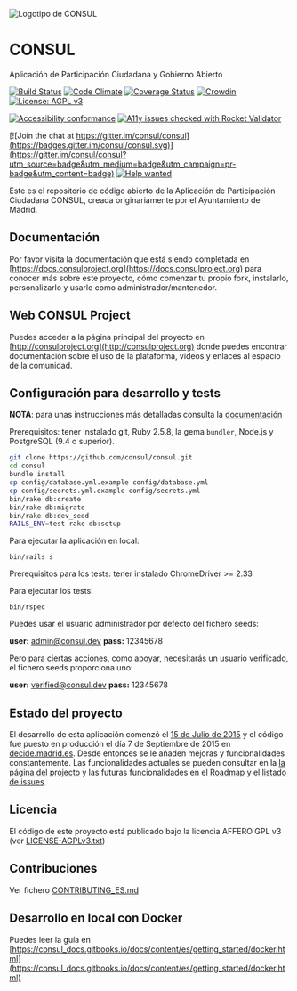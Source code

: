<!--
  Title: CONSUL
  Description: Aplicación de Participación Ciudadana y Gobierno Abierto
  Keywords: democracia, participación ciudadana, participación electrónica, debates, propuestas, votaciones, consultas, legislación colaborativa, presupuestos participativos
-->

![Logotipo de CONSUL](https://raw.githubusercontent.com/consul/consul/master/public/consul_logo.png)

# CONSUL

Aplicación de Participación Ciudadana y Gobierno Abierto

[![Build Status](https://travis-ci.org/consul/consul.svg?branch=master)](https://travis-ci.org/consul/consul)
[![Code Climate](https://codeclimate.com/github/consul/consul/badges/gpa.svg)](https://codeclimate.com/github/consul/consul)
[![Coverage Status](https://coveralls.io/repos/github/consul/consul/badge.svg?branch=master)](https://coveralls.io/github/consul/consul?branch=master)
[![Crowdin](https://d322cqt584bo4o.cloudfront.net/consul/localized.svg)](https://crowdin.com/project/consul)
[![License: AGPL v3](https://img.shields.io/badge/License-AGPL%20v3-blue.svg)](http://www.gnu.org/licenses/agpl-3.0)

[![Accessibility conformance](https://img.shields.io/badge/accessibility-WAI:AA-green.svg)](https://www.w3.org/WAI/eval/Overview)
[![A11y issues checked with Rocket Validator](https://rocketvalidator.com/badges/checked_with_rocket_validator.svg?url=https://rocketvalidator.com)](https://rocketvalidator.com/opensource)

[![Join the chat at https://gitter.im/consul/consul](https://badges.gitter.im/consul/consul.svg)](https://gitter.im/consul/consul?utm_source=badge&utm_medium=badge&utm_campaign=pr-badge&utm_content=badge)
[![Help wanted](https://img.shields.io/badge/help-wanted-brightgreen.svg?style=flat-square)](https://github.com/consul/consul/issues?q=is%3Aissue+is%3Aopen+label%3A"help+wanted")

Este es el repositorio de código abierto de la Aplicación de Participación Ciudadana CONSUL, creada originariamente por el Ayuntamiento de Madrid.

## Documentación

Por favor visita la documentación que está siendo completada en [https://docs.consulproject.org](https://docs.consulproject.org) para conocer más sobre este proyecto, cómo comenzar tu propio fork, instalarlo, personalizarlo y usarlo como administrador/mantenedor.

## Web CONSUL Project

Puedes acceder a la página principal del proyecto en [http://consulproject.org](http://consulproject.org) donde puedes encontrar documentación sobre el uso de la plataforma, videos y enlaces al espacio de la comunidad.

## Configuración para desarrollo y tests

**NOTA**: para unas instrucciones más detalladas consulta la [documentación](https://docs.consulproject.org)

Prerequisitos: tener instalado git, Ruby 2.5.8, la gema `bundler`, Node.js y PostgreSQL (9.4 o superior).

```bash
git clone https://github.com/consul/consul.git
cd consul
bundle install
cp config/database.yml.example config/database.yml
cp config/secrets.yml.example config/secrets.yml
bin/rake db:create
bin/rake db:migrate
bin/rake db:dev_seed
RAILS_ENV=test rake db:setup
```

Para ejecutar la aplicación en local:

```
bin/rails s
```

Prerequisitos para los tests: tener instalado ChromeDriver >= 2.33

Para ejecutar los tests:

```
bin/rspec
```

Puedes usar el usuario administrador por defecto del fichero seeds:

 **user:** admin@consul.dev
 **pass:** 12345678

Pero para ciertas acciones, como apoyar, necesitarás un usuario verificado, el fichero seeds proporciona uno:

 **user:** verified@consul.dev
 **pass:** 12345678

## Estado del proyecto

El desarrollo de esta aplicación comenzó el [15 de Julio de 2015](https://github.com/consul/consul/commit/8db36308379accd44b5de4f680a54c41a0cc6fc6) y el código fue puesto en producción el día 7 de Septiembre de 2015 en [decide.madrid.es](https://decide.madrid.es). Desde entonces se le añaden mejoras y funcionalidades constantemente. Las funcionalidades actuales se pueden consultar en la [la página del projecto](http://consulproject.org/es) y las futuras funcionalidades en el [Roadmap](https://github.com/consul/consul/projects/6) y [el listado de issues](https://github.com/consul/consul/issues).

## Licencia

El código de este proyecto está publicado bajo la licencia AFFERO GPL v3 (ver [LICENSE-AGPLv3.txt](LICENSE-AGPLv3.txt))

## Contribuciones

Ver fichero [CONTRIBUTING_ES.md](CONTRIBUTING_ES.md)

## Desarrollo en local con Docker

Puedes leer la guía en [https://consul_docs.gitbooks.io/docs/content/es/getting_started/docker.html](https://consul_docs.gitbooks.io/docs/content/es/getting_started/docker.html)
